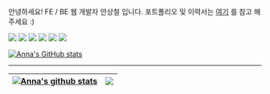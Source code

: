 안녕하세요! FE / BE 웹 개발자 안상철 입니다. 포트폴리오 및 이력서는 [여기](https://devanna9408.github.io) 를 참고 해 주세요 :)

<img src="https://img.shields.io/badge/HTML5-E34F26?style=flat-square&logo=HTML5&logoColor=white"/></a>
<img src="https://img.shields.io/badge/CSS3-1572B6?style=flat-square&logo=CSS3&logoColor=white"/></a>
<img src="https://img.shields.io/badge/JavaScript-F7DF1E?style=flat-square&logo=JavaScript&logoColor=white"/></a>
<img src="https://img.shields.io/badge/Vue.js-4FC08D?style=flat-square&logo=Vue.js&logoColor=white"/></a>
<img src="https://img.shields.io/badge/Kotlin-7F5EFF?style=flat-square&logo=Kotlin&logoColor=white"/></a>
<img src="https://img.shields.io/badge/Spring Boot-6DB33F?style=flat-square&logo=SpringBoot&logoColor=white"/></a>

[![Anna's GitHub stats](https://github-readme-stats.vercel.app/api?username=DevAnna9408)](https://github.com/anuraghazra/github-readme-stats)

---   

| <a href="https://github.com/DevAnna9408/github-readme-stats"><img align="center" src="https://github-readme-stats.vercel.app/api?username=DevAnna9408&show_icons=true&include_all_commits=true&theme=buefy&hide_border=true" alt="Anna's github stats" /></a> | <a href="https://github.com/DevAnna9408/github-readme-stats"><img align="center" src="https://github-readme-stats.vercel.app/api/top-langs/?username=DevAnna9408&layout=compact&theme=buefy&hide_border=true" /></a> |
| ------------- | ------------- |

<!--
[![Top Langs](https://github-readme-stats.vercel.app/api/top-langs/?username=DevAnna9408&layout=compact)](https://github.com/anuraghazra/github-readme-stats)

### Hi there 👋
**DevAnna9408/DevAnna9408** is a ✨ _special_ ✨ repository because its `README.md` (this file) appears on your GitHub profile.

Here are some ideas to get you started:

- 🔭 I’m currently working on ...
- 🌱 I’m currently learning ...
- 👯 I’m looking to collaborate on ...
- 🤔 I’m looking for help with ...
- 💬 Ask me about ...
- 📫 How to reach me: ...
- 😄 Pronouns: ...
- ⚡ Fun fact: ...
-->
